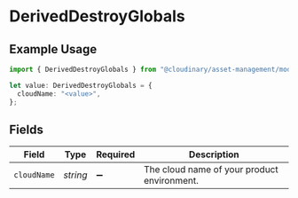 # DerivedDestroyGlobals

## Example Usage

```typescript
import { DerivedDestroyGlobals } from "@cloudinary/asset-management/models/operations";

let value: DerivedDestroyGlobals = {
  cloudName: "<value>",
};
```

## Fields

| Field                                       | Type                                        | Required                                    | Description                                 |
| ------------------------------------------- | ------------------------------------------- | ------------------------------------------- | ------------------------------------------- |
| `cloudName`                                 | *string*                                    | :heavy_minus_sign:                          | The cloud name of your product environment. |
